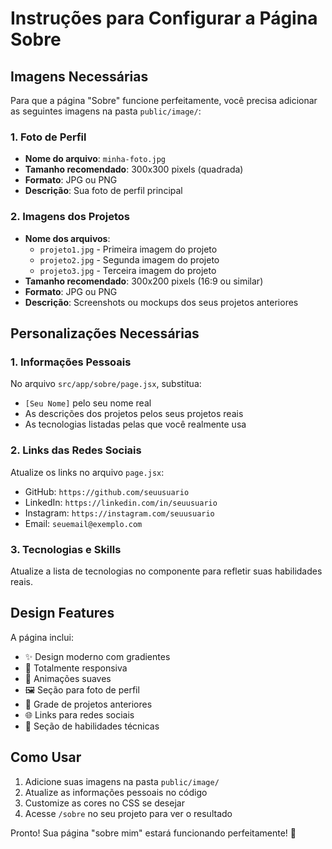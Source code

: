 # Instruções para Configurar a Página Sobre

## Imagens Necessárias

Para que a página "Sobre" funcione perfeitamente, você precisa adicionar as seguintes imagens na pasta `public/image/`:

### 1. Foto de Perfil
- **Nome do arquivo**: `minha-foto.jpg`
- **Tamanho recomendado**: 300x300 pixels (quadrada)
- **Formato**: JPG ou PNG
- **Descrição**: Sua foto de perfil principal

### 2. Imagens dos Projetos
- **Nome dos arquivos**: 
  - `projeto1.jpg` - Primeira imagem do projeto
  - `projeto2.jpg` - Segunda imagem do projeto  
  - `projeto3.jpg` - Terceira imagem do projeto
- **Tamanho recomendado**: 300x200 pixels (16:9 ou similar)
- **Formato**: JPG ou PNG
- **Descrição**: Screenshots ou mockups dos seus projetos anteriores

## Personalizações Necessárias

### 1. Informações Pessoais
No arquivo `src/app/sobre/page.jsx`, substitua:
- `[Seu Nome]` pelo seu nome real
- As descrições dos projetos pelos seus projetos reais
- As tecnologias listadas pelas que você realmente usa

### 2. Links das Redes Sociais
Atualize os links no arquivo `page.jsx`:
- GitHub: `https://github.com/seuusuario`
- LinkedIn: `https://linkedin.com/in/seuusuario`
- Instagram: `https://instagram.com/seuusuario`
- Email: `seuemail@exemplo.com`

### 3. Tecnologias e Skills
Atualize a lista de tecnologias no componente para refletir suas habilidades reais.

## Design Features

A página inclui:
- ✨ Design moderno com gradientes
- 📱 Totalmente responsiva
- 🎨 Animações suaves
- 🖼️ Seção para foto de perfil
- 💼 Grade de projetos anteriores
- 🌐 Links para redes sociais
- 🎯 Seção de habilidades técnicas

## Como Usar

1. Adicione suas imagens na pasta `public/image/`
2. Atualize as informações pessoais no código
3. Customize as cores no CSS se desejar
4. Acesse `/sobre` no seu projeto para ver o resultado

Pronto! Sua página "sobre mim" estará funcionando perfeitamente! 🚀
